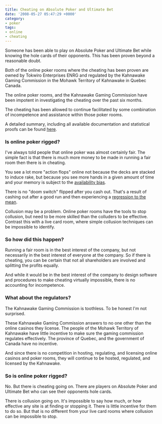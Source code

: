 ```yaml
---
title: Cheating on Absolute Poker and Ultimate Bet
date: '2008-05-27 05:47:29 +0000'
category:
- poker
tags:
- online
- cheating
---
```

Someone has been able to play on Absolute Poker and Ultimate Bet while knowing
the hole cards of their opponents. This has been proven beyond a reasonable
doubt.

Both of the online poker rooms where the cheating has been proven are owned by
Tokwiro Enterprises ENRG and regulated by the Kahnawake Gaming Commission in the
Mohawk Territory of Kahnawake in Quebec Canada.

The online poker rooms, and the Kahnawake Gaming Commission have been impotent
in investigating the cheating over the past six months.

The cheating has been allowed to continue facilitated by some combination of
incompetence and assistance within those poker rooms.

A detailed summary, including all available documentation and statistical proofs
can be found [here](https://forumserver.twoplustwo.com/showthread.php?t=208114).

### Is online poker rigged?

I've always told people that online poker was almost certainly fair. The simple
fact is that there is much more money to be made in running a fair room then
there is in cheating.

You see a lot more "action flops" online not because the decks are stacked to
induce rake, but because you see more hands in a given amount of time and  your
memory is subject to the [availability
bias](https://en.wikipedia.org/wiki/Availability_heuristic).

There is no "doom switch" flipped after you cash out. That's a result of cashing
out after a good run and then experiencing a [regression to the
mean](https://en.wikipedia.org/wiki/Regression_toward_the_mean).

Collusion may be a problem. Online poker rooms have the tools to stop collusion,
but need to be more skilled than the colluders to be effective. Contrast this
with a live card room, where simple collusion techniques can be impossible to
identify.

### So how did this happen?

Running a fair room is in the best interest of the company, but not necessarily
in the best interest of everyone at the company. So if there is cheating, you
can be certain that not all shareholders are involved and splitting the profits
equally.

And while it would be in the best interest of the company to design software and
procedures to make cheating virtually impossible, there is no accounting for
incompetence.

### What about the regulators?

The Kahnawake Gaming Commission is toothless. To be honest I'm not surprised.

These Kahnawake Gaming Commission answers to no one other than the online
casinos they license. The people of the Mohawk Territory of Kahnawake have
little incentive to make sure the gaming commission regulates effectively. The
province of Quebec, and the government of Canada have no incentive.

And since there is no competition in hosting, regulating, and licensing online
casinos and poker rooms, they will continue to be hosted, regulated, and
licensed by the Kahnawake.

### So is online poker rigged?

No. But there is cheating going on. There are players on Absolute Poker and
Ultimate Bet who can see their opponents hole cards.

There is collusion going on. It's impossible to say how much, or how effective
any site is at finding or stopping it. There is little incentive for them to do
so. But that is no different from your live card rooms where collusion can be
impossible to stop.
